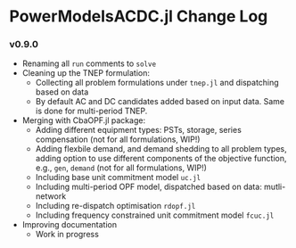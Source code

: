 PowerModelsACDC.jl Change Log
=============================

### v0.9.0
- Renaming all `run` comments to `solve`
- Cleaning up the TNEP formulation:
    -  Collecting all problem formulations under `tnep.jl` and dispatching based on data
    -  By default AC and DC candidates added based on input data. Same is done for multi-period TNEP. 
- Merging with CbaOPF.jl package:
    - Adding different equipment types: PSTs, storage, series compensation (not for all formulations, WIP!)
    - Adding flexbile demand, and demand shedding to all problem types, adding option to use different components of the objective function, e.g., `gen`, `demand`  (not for all formulations, WIP!)
    - Including base unit commitment model `uc.jl`
    - Including multi-period OPF model, dispatched based on data: mutli-network
    - Including re-dispatch optimisation `rdopf.jl`
    - Including frequency constrained unit commitment model `fcuc.jl`
- Improving documentation
    - Work in progress